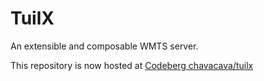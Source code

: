 # TuilX

An extensible and composable WMTS server.

This repository is now hosted at [Codeberg chavacava/tuilx](https://codeberg.org/chavacava/tuilx)
